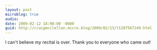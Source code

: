 ```yaml
---
layout: post
microblog: true
audio: 
date: 2009-02-12 18:00:00 -0600
guid: http://craigmcclellan.micro.blog/2009/02/13/t1207567249.html
---
```

I can't believe my recital is over. Thank you to everyone who came out!
